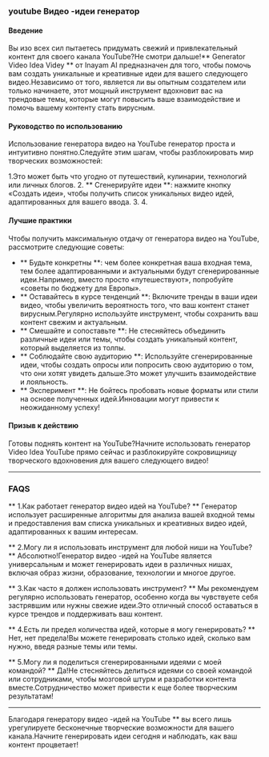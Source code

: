 ### youtube Видео -идеи генератор

#### Введение
Вы изо всех сил пытаетесь придумать свежий и привлекательный контент для своего канала YouTube?Не смотри дальше!** Generator Video Idea Videy ** от Inayam AI предназначен для того, чтобы помочь вам создать уникальные и креативные идеи для вашего следующего видео.Независимо от того, является ли вы опытным создателем или только начинаете, этот мощный инструмент вдохновит вас на трендовые темы, которые могут повысить ваше взаимодействие и помочь вашему контенту стать вирусным.

#### Руководство по использованию
Использование генератора видео на YouTube генератор проста и интуитивно понятно.Следуйте этим шагам, чтобы разблокировать мир творческих возможностей:

1.Это может быть что угодно от путешествий, кулинарии, технологий или личных блогов.
2. ** Сгенерируйте идеи **: нажмите кнопку «Создать идеи», чтобы получить список уникальных видео идей, адаптированных для вашего ввода.
3.
4.

#### Лучшие практики
Чтобы получить максимальную отдачу от генератора видео на YouTube, рассмотрите следующие советы:

- ** Будьте конкретны **: чем более конкретная ваша входная тема, тем более адаптированными и актуальными будут сгенерированные идеи.Например, вместо просто «путешествуют», попробуйте «советы по бюджету для Европы».
- ** Оставайтесь в курсе тенденций **: Включите тренды в ваши идеи видео, чтобы увеличить вероятность того, что ваш контент станет вирусным.Регулярно используйте инструмент, чтобы сохранить ваш контент свежим и актуальным.
- ** Смешайте и сопоставьте **: Не стесняйтесь объединить различные идеи или темы, чтобы создать уникальный контент, который выделяется из толпы.
- ** Соблюдайте свою аудиторию **: Используйте сгенерированные идеи, чтобы создать опросы или попросить свою аудиторию о том, что они хотят увидеть дальше.Это может улучшить взаимодействие и лояльность.
- ** Эксперимент **: Не бойтесь пробовать новые форматы или стили на основе полученных идей.Инновации могут привести к неожиданному успеху!

#### Призыв к действию
Готовы поднять контент на YouTube?Начните использовать генератор Video Idea YouTube прямо сейчас и разблокируйте сокровищницу творческого вдохновения для вашего следующего видео!

---

### FAQS

** 1.Как работает генератор видео идей на YouTube? **
Генератор использует расширенные алгоритмы для анализа вашей входной темы и предоставления вам списка уникальных и креативных видео идей, адаптированных к вашим интересам.

** 2.Могу ли я использовать инструмент для любой ниши на YouTube? **
Абсолютно!Генератор видео -идей на YouTube является универсальным и может генерировать идеи в различных нишах, включая образ жизни, образование, технологии и многое другое.

** 3.Как часто я должен использовать инструмент? **
Мы рекомендуем регулярно использовать генератор, особенно когда вы чувствуете себя застрявшим или нужны свежие идеи.Это отличный способ оставаться в курсе трендов и поддерживать ваш контент.

** 4.Есть ли предел количества идей, которые я могу генерировать? **
Нет, нет предела!Вы можете генерировать столько идей, сколько вам нужно, введя разные темы или темы.

** 5.Могу ли я поделиться сгенерированными идеями с моей командой? **
Да!Не стесняйтесь делиться идеями со своей командой или сотрудниками, чтобы мозговой штурм и разработки контента вместе.Сотрудничество может привести к еще более творческим результатам!

---

Благодаря генератору видео -идей на YouTube ** вы всего лишь урегулируете бесконечные творческие возможности для вашего канала.Начните генерировать идеи сегодня и наблюдать, как ваш контент процветает!